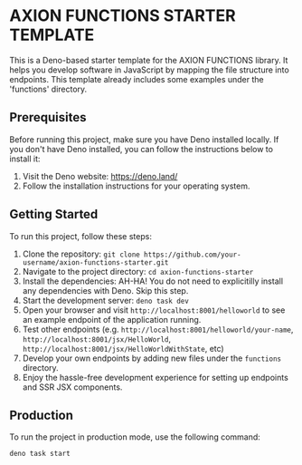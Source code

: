 # AXION FUNCTIONS STARTER TEMPLATE

This is a Deno-based starter template for the AXION FUNCTIONS library. It helps
you develop software in JavaScript by mapping the file structure into endpoints.
This template already includes some examples under the 'functions' directory.

## Prerequisites

Before running this project, make sure you have Deno installed locally. If you
don't have Deno installed, you can follow the instructions below to install it:

1. Visit the Deno website: https://deno.land/
2. Follow the installation instructions for your operating system.

## Getting Started

To run this project, follow these steps:

1. Clone the repository:
   `git clone https://github.com/your-username/axion-functions-starter.git`
2. Navigate to the project directory: `cd axion-functions-starter`
3. Install the dependencies: AH-HA! You do not need to explicitilly install any
   dependencies with Deno. Skip this step.
4. Start the development server: `deno task dev`
5. Open your browser and visit `http://localhost:8001/helloworld` to see an
   example endpoint of the application running.
6. Test other endpoints (e.g. `http://localhost:8001/helloworld/your-name`,
   `http://localhost:8001/jsx/HelloWorld`,
   `http://localhost:8001/jsx/HelloWorldWithState`, etc)
7. Develop your own endpoints by adding new files under the `functions`
   directory.
8. Enjoy the hassle-free development experience for setting up endpoints and SSR JSX components.

## Production

To run the project in production mode, use the following command:

```sh
deno task start
```
